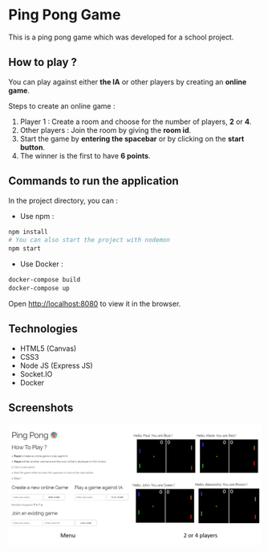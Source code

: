 # Ping Pong Game

This is a ping pong game which was developed for a school project.

## How to play ?

You can play against either __the IA__ or other players by creating an __online game__.

Steps to create an online game :

1. Player 1 : Create a room and choose for the number of players, __2__ or __4__.
2. Other players : Join the room by giving the __room id__.
3. Start the game by __entering the spacebar__ or by clicking on the __start button__.
4. The winner is the first to have __6 points__.

## Commands to run the application

In the project directory, you can :

* Use npm :

```bash
npm install
# You can also start the project with nodemon
npm start
```

* Use Docker :

```bash
docker-compose build
docker-compose up
```

Open [http://localhost:8080](http://localhost:8080) to view it in the browser.

## Technologies

* HTML5 (Canvas)
* CSS3
* Node JS (Express JS)
* Socket.IO
* Docker

## Screenshots

![gamepage](./images/default_page.png)